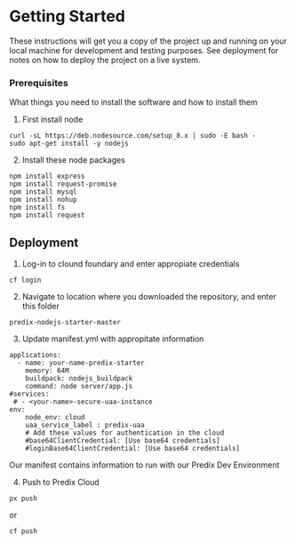 # Getting Started

These instructions will get you a copy of the project up and running on your local machine for development and testing purposes. See deployment for notes on how to deploy the project on a live system.

### Prerequisites

What things you need to install the software and how to install them

1. First install node

```
curl -sL https://deb.nodesource.com/setup_8.x | sudo -E bash -
sudo apt-get install -y nodejs
```

2. Install these node packages
```
npm install express
npm install request-promise
npm install mysql
npm install nohup
npm install fs
npm install request
```


## Deployment

1. Log-in to clound foundary and enter appropiate credentials

 ```
 cf login
 ```

2. Navigate to location where you downloaded the repository, and enter this folder

```
predix-nodejs-starter-master
```

3. Update manifest.yml with appropitate information

```
applications:
  - name: your-name-predix-starter
    memory: 64M
    buildpack: nodejs_buildpack
    command: node server/app.js
#services:
 # - <your-name>-secure-uaa-instance
env:
    node_env: cloud
    uaa_service_label : predix-uaa
    # Add these values for authentication in the cloud
    #base64ClientCredential: [Use base64 credentials]
    #loginBase64ClientCredential: [Use base64 credentials]
```

Our manifest contains information to run with our Predix Dev Environment


4. Push to Predix Cloud

```
px push
```
or 
```
cf push
```
